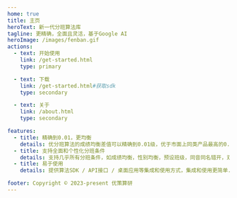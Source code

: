 ```yaml
---
home: true
title: 主页
heroText: 新一代分班算法库
tagline: 更精确，全面且灵活，基于Google AI
heroImage: /images/fenban.gif
actions:
  - text: 开始使用
    link: /get-started.html
    type: primary

  - text: 下载
    link: /get-started.html#获取sdk
    type: secondary

  - text: 关于
    link: /about.html
    type: secondary

features:
  - title: 精确到0.01，更均衡
    details: 优分班算法的成绩均衡差值可以精确到0.01级，优于市面上同类产品最高的0.1级。从而确保每个班级的学生构成更平衡，以优化教育资源利用。
  - title: 支持全面和个性化分班条件
    details: 支持几乎所有分班条件，如成绩均衡，性别均衡，预设班级，同音同名错开，双胞胎绑定，早恋生互斥，特别条件均衡，名次均衡，分数段均衡。可以根据学生的学习能力、兴趣特长、以往成绩等个性化数据，将学生分配至最适合其发展的班级。
  - title: 易于使用
    details: 提供算法SDK / API接口 / 桌面应用等集成和使用方式，集成和使用更简单.

footer: Copyright © 2023-present 优策算研
---
```

<!-- This is the content of home page. Check [Home Page Docs][default-theme-home] for more details.

[default-theme-home]: https://vuejs.press/reference/default-theme/frontmatter.html#home-page -->
